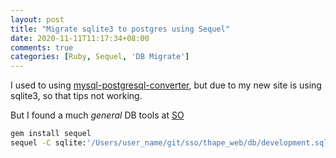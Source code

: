 ```yaml
---
layout: post
title: "Migrate sqlite3 to postgres using Sequel"
date: 2020-11-11T11:17:34+08:00
comments: true
categories: [Ruby, Sequel, 'DB Migrate']
---
```


I used to using [mysql-postgresql-converter](https://github.com/mounty1/mysql-postgresql-converter), but due to my new site is using sqlite3, so that tips not working.

But I found a much *general* DB tools at [SO](https://stackoverflow.com/a/34726143/262826)

```bash
gem install sequel
sequel -C sqlite:'/Users/user_name/git/sso/thape_web/db/development.sqlite3' postgres://localhost/thape_web_dev
```
